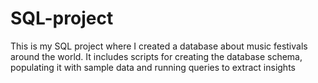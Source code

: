 # SQL-project
This is my SQL project where I created a database about music festivals around the world. It includes scripts for creating the database schema, populating it with sample data and running queries to extract insights
